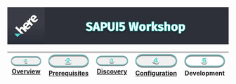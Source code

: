 <img src="/images/workshop_sapui5.jpg" width="890" />

| [![Overview](/images/01_off.png)<br>Overview](./README.md) | [![Prerequisites](/images/02_off.png)<br>Prerequisites](.02.md) | [![Discovery](/images/03_off.png)<br>Discovery](./03.md) | [![Configuration](/images/04_off.png)<br>Configuration](./04.md) | ![Development](/images/05.png)<br>Development
| :---: | :---: | :---: | :---: | :---: |
